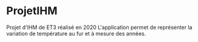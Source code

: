# ProjetIHM
Projet d'IHM de ET3 réalisé en 2020
L'application permet de représenter la variation de température au fur et à mesure des années.
